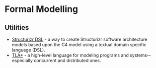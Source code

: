 # Formal Modelling

## Utilities

- [Structurizr DSL](https://github.com/structurizr/dsl) - a way to create Structurizr software architecture models based upon the C4 model using a textual domain specific language (DSL).
- [TLA+](https://lamport.azurewebsites.net/tla/tla.html) - a high-level language for modeling programs and systems--especially concurrent and distributed ones.